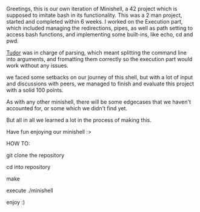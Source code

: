Greetings, this is our own iteration of Minishell, a 42 project which is supposed to imitate bash in its functionality.
This was a 2 man project, started and completed within 6 weeks.
I worked on the Execution part, which included managing the redirections, pipes, as well as path setting to access bash functions, and implementing some built-ins, like echo, cd and pwd.

[Tudor](https://github.com/Tudor-Ursescu) was in charge of parsing, which meant splitting the command line into arguments, and fromatting them correctly so the execution part would work without any issues.

we faced some setbacks on our journey of this shell, but with a lot of input and discussions with peers, we managed to finish and evaluate this project with a solid 100 points.

As with any other minishell, there will be some edgecases that we haven't accounted for, or some which we didn't find yet.

But all in all we learned a lot in the process of making this.

Have fun enjoying our minishell :>

HOW TO:

git clone the repository

cd into repository

make

execute ./minishell

enjoy :)
